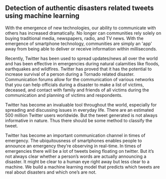 ## Detection of authentic disasters related tweets using machine learning

With the emergence of new technologies, our ability to
communicate with others has increased dramatically. No longer can
communities rely solely on buying traditional media, newspapers,
radio, and TV news. With the emergence of smartphone technology,
communities are simply an 'app' away from being able to deliver or
receive information within milliseconds.


Recently, Twitter has been used to spread updates/news all over the
world and has been effective in emergencies during natural
calamities like floods, earthquakes and wildfires. Twitter has proved
that it has the potential to increase survival of a person during a
Tornado related disaster. Communication forums allow for the
communication of various networks that you can help officials during
a disaster to make a list of victims, deceased, and contact with family
and friends of all victims during the communication and planning of
victims and respondents.


Twitter has become an invaluable tool throughout the world,
especially for spreading and discussing issues in everyday life. There
are an estimated 500 million Twitter users worldwide. But the tweet
generated is not always informative in nature. Thus there should be
some method to classify the tweet.


Twitter has become an important communication channel in times of
emergency. The ubiquitousness of smartphones enables people to
announce an emergency they’re observing in real-time. In times of
emergencies there will be a lot of tweets being floating on twitter.
But it’s not always clear whether a person’s words are actually
announcing a disaster. It might be clear to a human eye right
away but less clear to a machine. We build a machine learning
model that predicts which tweets are real about disasters and
which one’s are not.
